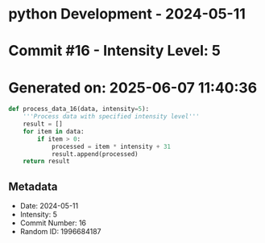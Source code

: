 ﻿# python Development - 2024-05-11
# Commit #16 - Intensity Level: 5
# Generated on: 2025-06-07 11:40:36
```python
def process_data_16(data, intensity=5):
    '''Process data with specified intensity level'''
    result = []
    for item in data:
        if item > 0:
            processed = item * intensity + 31
            result.append(processed)
    return result
```
## Metadata
- Date: 2024-05-11
- Intensity: 5
- Commit Number: 16
- Random ID: 1996684187
